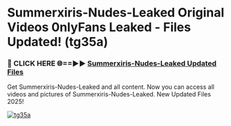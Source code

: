 # Summerxiris-Nudes-Leaked Original Videos 0nlyFans Leaked - Files Updated! (tg35a)

<h3>🔴 CLICK HERE 🌐==►► <a href="https://tinyurl.com/4mcuefdz" rel="nofollow">Summerxiris-Nudes-Leaked Updated Files</a></h3>

Get Summerxiris-Nudes-Leaked and all content. Now you can access all videos and pictures of Summerxiris-Nudes-Leaked. New Updated Files 2025!

[![tg35a](https://i.imgur.com/StAQSOY.gif)](https://tinyurl.com/4mcuefdz)
